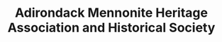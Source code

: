 ---
layout: repo
title: "Adirondack Mennonite Heritage Association and Historical Society"
id: 19977
permalink: repos/19977/
---